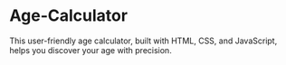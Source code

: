 # Age-Calculator
This user-friendly age calculator, built with HTML, CSS, and JavaScript, helps you discover your age with precision. 
